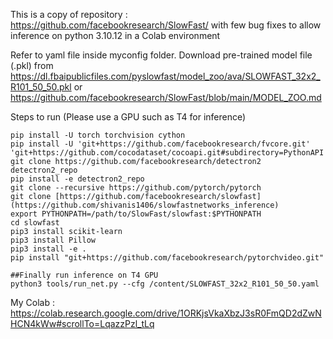 This is a copy of repository : https://github.com/facebookresearch/SlowFast/ with few bug fixes to allow inference on python 3.10.12 in a Colab environment

Refer to yaml file inside myconfig folder. Download pre-trained model file (.pkl) from https://dl.fbaipublicfiles.com/pyslowfast/model_zoo/ava/SLOWFAST_32x2_R101_50_50.pkl or https://github.com/facebookresearch/SlowFast/blob/main/MODEL_ZOO.md

Steps to run (Please use a GPU such as T4 for inference)
```
pip install -U torch torchvision cython
pip install -U 'git+https://github.com/facebookresearch/fvcore.git' 'git+https://github.com/cocodataset/cocoapi.git#subdirectory=PythonAPI'
git clone https://github.com/facebookresearch/detectron2 detectron2_repo
pip install -e detectron2_repo
git clone --recursive https://github.com/pytorch/pytorch
git clone [https://github.com/facebookresearch/slowfast](https://github.com/shivanis1406/slowfastnetworks_inference)
export PYTHONPATH=/path/to/SlowFast/slowfast:$PYTHONPATH
cd slowfast
pip3 install scikit-learn
pip3 install Pillow
pip3 install -e .
pip install "git+https://github.com/facebookresearch/pytorchvideo.git"

##Finally run inference on T4 GPU
python3 tools/run_net.py --cfg /content/SLOWFAST_32x2_R101_50_50.yaml
```
My Colab : https://colab.research.google.com/drive/1ORKjsVkaXbzJ3sR0FmQD2dZwNHCN4kWw#scrollTo=LqazzPzl_tLq

